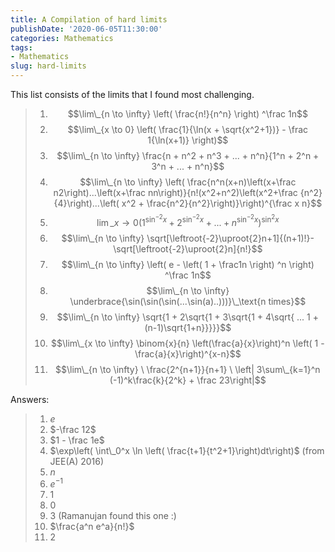```yaml
---
title: A Compilation of hard limits
publishDate: '2020-06-05T11:30:00'
categories: Mathematics
tags:
- Mathematics
slug: hard-limits
---
```


This list consists of the limits that I found most challenging.

> 1. $$\lim\_{n \to \infty} \left( \frac{n!}{n^n} \right) ^\frac 1n$$
> 2. $$\lim\_{x \to 0} \left( \frac{1}{\ln(x + \sqrt{x^2+1})} - \frac 1{\ln(x+1)} \right)$$
> 3. $$\lim\_{n \to \infty} \frac{n + n^2 + n^3 + ... + n^n}{1^n + 2^n + 3^n + ... + n^n}$$
> 4. $$\lim\_{n \to \infty} \left( \frac{n^n(x+n)\left(x+\frac n2\right)...\left(x+\frac nn\right)}{n!(x^2+n^2)\left(x^2+\frac {n^2}{4}\right)...\left( x^2 + \frac{n^2}{n^2}\right)}\right)^{\frac x n}$$
> 5. $$\lim\_{x \to 0} \left( 1^{\sin^{-2}x} + 2^{\sin^{-2}x} + ... + n^{\sin^{-2}x}\right)^{\sin^2 x}$$
> 6. $$\lim\_{n \to \infty} \sqrt[\leftroot{-2}\uproot{2}n+1]{(n+1)!}-\sqrt[\leftroot{-2}\uproot{2}n]{n!}$$
> 7. $$\lim\_{n \to \infty} \left( e - \left( 1 + \frac1n \right) ^n \right) ^\frac 1n$$
> 8. $$\lim\_{n \to \infty} \underbrace{\sin(\sin(\sin(...\sin(a)..)))}\_\text{n times}$$
> 9. $$\lim\_{n \to \infty} \sqrt{1 + 2\sqrt{1 + 3\sqrt{1 + 4\sqrt{ ... 1 + (n-1)\sqrt{1+n}}}}}$$
> 10. $$\lim\_{x \to \infty} \binom{x}{n} \left(\frac{a}{x}\right)^n \left( 1 - \frac{a}{x}\right)^{x-n}$$
> 11. $$\lim\_{n \to \infty} \ \frac{2^{n+1}}{n+1} \ \left| 3\sum\_{k=1}^n (-1)^k\frac{k}{2^k} + \frac 23\right|$$

Answers:

> 1. $e$
> 2. $-\frac 12$
> 3. $1 - \frac 1e$
> 4. $\exp\left( \int\_0^x \ln \left( \frac{t+1}{t^2+1}\right)dt\right)$ (from JEE(A) 2016)
> 5. $n$
> 6. $e^{-1}$
> 7. $1$
> 8. $0$
> 9. $3$ (Ramanujan found this one :)
> 10. $\frac{a^n e^a}{n!}$
> 11. $2$
